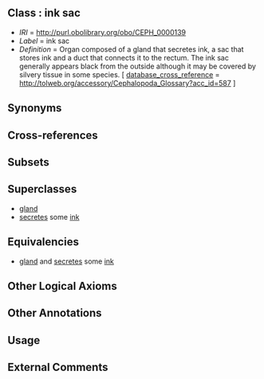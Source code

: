 
## Class : ink sac

 * *IRI* = http://purl.obolibrary.org/obo/CEPH_0000139
 * *Label* = ink sac
 * *Definition* = Organ composed of a gland that secretes ink, a sac that stores ink and a duct that connects it to the rectum. The ink sac generally appears black from the outside although it may be covered by silvery tissue in some species. [ [database_cross_reference](../../ef/oboInOwl#hasDbXref.md) = http://tolweb.org/accessory/Cephalopoda_Glossary?acc_id=587 ]

## Synonyms


## Cross-references


## Subsets


## Superclasses

 * [gland](../../UBERON/30/UBERON_0002530.md)
 * [secretes](../../es/ceph#secretes.md) some [ink](../../CEPH/85/CEPH_0000285.md)

## Equivalencies

 * [gland](../../UBERON/30/UBERON_0002530.md) and [secretes](../../es/ceph#secretes.md) some [ink](../../CEPH/85/CEPH_0000285.md)

## Other Logical Axioms


## Other Annotations


## Usage


## External Comments

